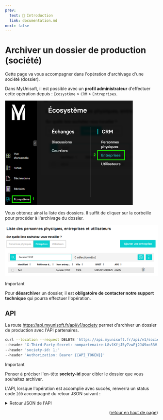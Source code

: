 ```yaml
---
prev:
  text: 🐤 Introduction
  link: documentation.md
next: false
---
```


<span id="readme-top"></span>

# Archiver un dossier de production (société)

Cette page va vous accompagner dans l'opération d'archivage d'une société (dossier).

Dans MyUnisoft, il est possible avec un **profil administrateur** d'effectuer cette opération depuis : `Ecosystème` > `CRM` > `Entreprises`.

![Aperçu du menu écosystème CRM entreprise](../../images/ecosysteme_crm_entreprises.png)

Vous obtenez ainsi la liste des dossiers. Il suffit de cliquer sur la corbeille pour procéder à l'archivage du dossier.

![Aperçu de la liste des entreprises](../../images/liste_entreprises.png)

> [!IMPORTANT]
> Pour **désarchiver** un dossier, il est **obligatoire de contacter notre support technique** qui pourra effectuer l'opération.

## API

La route <https://api.myunisoft.fr/api/v1/society> permet d'archiver un dossier de production avec l'API partenaires.

```bash
curl --location --request DELETE 'https://api.myunisoft.fr/api/v1/society' \
--header 'X-Third-Party-Secret: nompartenaire-L8vlKfjJ5y7zwFj2J49xo53V' \
--header 'society-id: 1;'
--header 'Authorization: Bearer {{API_TOKEN}}'
```

> [!IMPORTANT]
> Penser à préciser l'en-tête **society-id** pour cibler le dossier que vous souhaitez archiver.

L'API, lorsque l'opération est accomplie avec succès, renverra un status code `200`  accompagné du retour JSON suivant :

<details class="details custom-block"><summary>Retour JSON de l'API</summary>

```json
{
    "code": "Success",
    "message": ""
}
```

</details>

<p align="right">(<a href="#readme-top">retour en haut de page</a>)</p>
